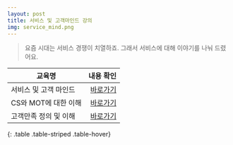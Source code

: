 ```yaml
---
layout: post
title: 서비스 및 고객마인드 강의
img: service_mind.png
---
```


<blockquote>
요즘 시대는 서비스 경쟁이 치열하죠. 그래서 서비스에 대해 이야기를 나눠 드렸어요.
</blockquote>

|  교육명  |    내용 확인 |
|----------|------------:|
| 서비스 및 고객 마인드 | <a href="https://blog.naver.com/sjmw1030/220080423119"> 바로가기 </a> |
| CS와 MOT에 대한 이해  | <a href="https://blog.naver.com/sjmw1030/220080418896"> 바로가기 </a> |
|고객만족 정의 및 이해  | <a href="https://blog.naver.com/sjmw1030/220080405321"> 바로가기 </a> |
{: .table .table-striped .table-hover}

